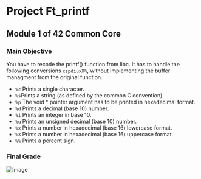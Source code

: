 # Project Ft_printf

## Module 1 of 42 Common Core

### Main Objective

You have to recode the printf() function from libc. It has to handle the following conversions `cspdiuxX%`,
without implementing the buffer managment from the original function.

- `%c` Prints a single character.
- `%s`Prints a string (as defined by the common C convention).
- `%p` The void * pointer argument has to be printed in hexadecimal format.
- `%d` Prints a decimal (base 10) number.
- `%i` Prints an integer in base 10.
- `%u` Prints an unsigned decimal (base 10) number.
- `%x` Prints a number in hexadecimal (base 16) lowercase format.
- `%X` Prints a number in hexadecimal (base 16) uppercase format.
- `%%` Prints a percent sign.

### Final Grade

![image](https://github.com/user-attachments/assets/e37d5548-1bb2-4a2d-af7e-a1e5e53730a6)
